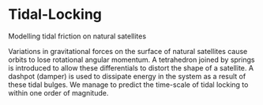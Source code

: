 # Tidal-Locking
Modelling tidal friction on natural satellites

Variations in gravitational forces on the surface of natural satellites cause orbits to lose rotational angular momentum. A tetrahedron joined by springs is introduced to allow these differentials to distort the shape of a satellite. A dashpot (damper) is used to dissipate energy in the system as a result of these tidal bulges. We manage to predict the time-scale of tidal locking to within one order of magnitude.
